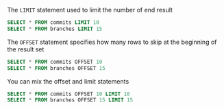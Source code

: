 The `LIMIT` statement used to limit the number of end result

```sql
SELECT * FROM commits LIMIT 10
SELECT * FROM branches LIMIT 15
```

The `OFFSET` statement specifies how many rows to skip at the beginning of the result set

```sql
SELECT * FROM commits OFFSET 10
SELECT * FROM branches OFFSET 15
```

You can mix the offset and limit statements

```sql
SELECT * FROM commits OFFSET 10 LIMIT 10
SELECT * FROM branches OFFSET 15 LIMIT 15
```